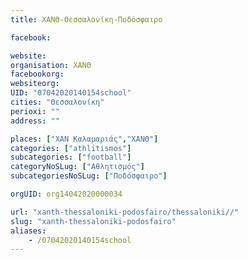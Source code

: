 ```yaml
---
title: ΧΑΝΘ-Θεσσαλονίκη-Ποδόσφαιρο

facebook:

website:
organisation: ΧΑΝΘ
facebookorg:
websiteorg:
UID: "07042020140154school"
cities: "Θεσσαλονίκη"
perioxi: ""
address: ""

places: ["ΧΑΝ Καλαμαριάς","ΧΑΝΘ"]
categories: ["athlitismos"]
subcategories: ["football"]
categoryNoSLug: ["Αθλητισμός"]
subcategoriesNoSLug: ["Ποδόσφαιρο"]

orgUID: org14042020000034

url: "xanth-thessaloniki-podosfairo/thessaloniki//"
slug: "xanth-thessaloniki-podosfairo"
aliases:
    - /07042020140154school
---
```





